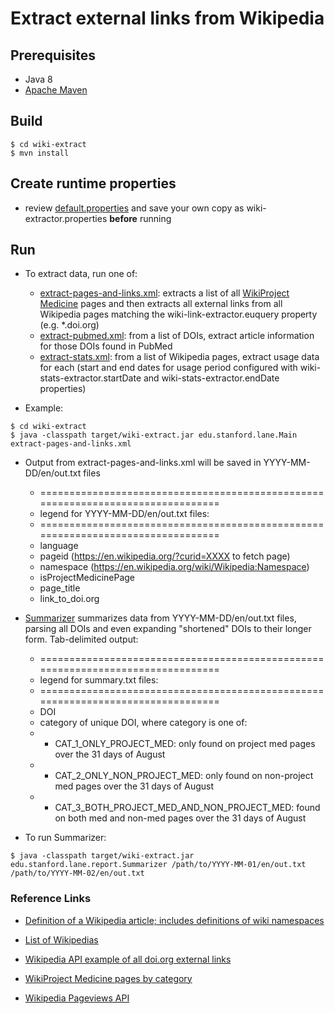 # Extract external links from Wikipedia

## Prerequisites
* Java 8
* [Apache Maven](http://maven.apache.org/)

## Build
```
$ cd wiki-extract
$ mvn install
```

## Create runtime properties
* review [default.properties](default.properties) and save your own copy as wiki-extractor.properties **before** running

## Run
* To extract data, run one of:
  * [extract-pages-and-links.xml](src/main/resources/edu/stanford/lane/extract-pages-and-links.xml): extracts a list of all [WikiProject Medicine](https://en.wikipedia.org/wiki/Wikipedia:WikiProject_Medicine) pages and then extracts all external links from all Wikipedia pages matching the wiki-link-extractor.euquery property (e.g. *.doi.org)
  * [extract-pubmed.xml](src/main/resources/edu/stanford/lane/extract-pubmed.xml): from a list of DOIs, extract article information for those DOIs found in PubMed
  * [extract-stats.xml](src/main/resources/edu/stanford/lane/extract-stats.xml): from a list of Wikipedia pages, extract usage data for each (start and end dates for usage period configured with wiki-stats-extractor.startDate and wiki-stats-extractor.endDate properties)

* Example:
```
$ cd wiki-extract
$ java -classpath target/wiki-extract.jar edu.stanford.lane.Main extract-pages-and-links.xml
```
* Output from extract-pages-and-links.xml will be saved in YYYY-MM-DD/en/out.txt files
     * ================================================================================
     * legend for YYYY-MM-DD/en/out.txt files:
     * ================================================================================
     * language
     * pageid (https://en.wikipedia.org/?curid=XXXX to fetch page)
     * namespace (https://en.wikipedia.org/wiki/Wikipedia:Namespace)
     * isProjectMedicinePage
     * page_title
     * link_to_doi.org

* [Summarizer](src/main/java/edu/stanford/lane/report/Summarizer.java) summarizes data from YYYY-MM-DD/en/out.txt files, parsing all DOIs and even expanding "shortened" DOIs to their longer form. Tab-delimited output:
     * ================================================================================
     * legend for summary.txt files:
     * ================================================================================
     * DOI
     * category of unique DOI, where category is one of:
     * - CAT_1_ONLY_PROJECT_MED: only found on project med pages over the 31 days of August
     * - CAT_2_ONLY_NON_PROJECT_MED: only found on non-project med pages over the 31 days of August
     * - CAT_3_BOTH_PROJECT_MED_AND_NON_PROJECT_MED: found on both med and non-med pages over the 31 days of August

* To run Summarizer:
```
$ java -classpath target/wiki-extract.jar edu.stanford.lane.report.Summarizer /path/to/YYYY-MM-01/en/out.txt /path/to/YYYY-MM-02/en/out.txt
```

### Reference Links

* [Definition of a Wikipedia article; includes definitions of wiki namespaces](https://en.wikipedia.org/wiki/Wikipedia:What_is_an_article%3F)

* [List of Wikipedias](https://en.wikipedia.org/wiki/List_of_Wikipedias)

* [Wikipedia API example of all doi.org external links](https://en.wikipedia.org/wiki/Special:ApiSandbox#action=query&list=exturlusage&format=xml&euprop=ids|title|url&euquery=*.doi.org)

* [WikiProject Medicine pages by category](https://en.wikipedia.org/wiki/Category:Medicine_articles_by_quality)

* [Wikipedia Pageviews API](https://wikitech.wikimedia.org/wiki/Analytics/PageviewAPI)

